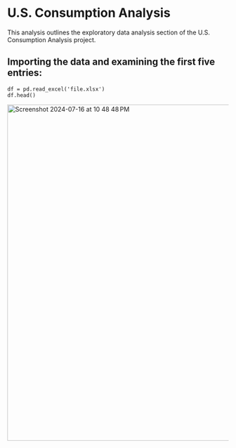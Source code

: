 # U.S. Consumption Analysis 

This analysis outlines the exploratory data analysis section of the U.S. Consumption Analysis project. 

## Importing the data and examining the first five entries:

```
df = pd.read_excel('file.xlsx')
df.head()
```

<img width="766" alt="Screenshot 2024-07-16 at 10 48 48 PM" src="https://github.com/user-attachments/assets/996ae9e5-d9d5-4044-83fb-37156b2b7b9d">

















































































































